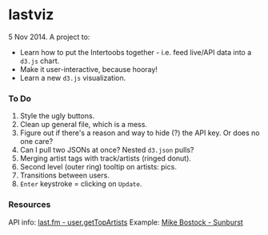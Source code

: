 lastviz
=======

5 Nov 2014. A project to:
* Learn how to put the Intertoobs together - i.e. feed live/API data into a `d3.js` chart.
* Make it user-interactive, because hooray!
* Learn a new `d3.js` visualization. 

### To Do
1. Style the ugly buttons.
2. Clean up general file, which is a mess.
3. Figure out if there's a reason and way to hide (?) the API key. Or does no one care?
4. Can I pull two JSONs at once? Nested `d3.json` pulls?
5. Merging artist tags with track/artists (ringed donut).
6. Second level (outer ring) tooltip on artists: pics.
7. Transitions between users.
8. `Enter` keystroke = clicking on `Update`. 

### Resources

API info: [last.fm - user.getTopArtists](http://www.last.fm/api/show/user.getTopArtists)
Example: [Mike Bostock - Sunburst](http://bl.ocks.org/mbostock/4063423)

